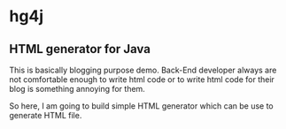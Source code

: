 # hg4j
## HTML generator for Java

This is basically blogging purpose demo. Back-End developer always are not comfortable enough to write html code or to write html code for their blog is something annoying for them.

So here, I am going to build simple HTML generator which can be use to generate HTML file. 
